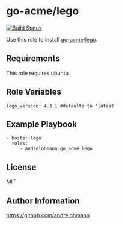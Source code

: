 go-acme/lego
============

[![Build Status](https://travis-ci.org/andrelohmann/ansible-role-go_acme_lego.svg?branch=master)](https://travis-ci.org/andrelohmann/ansible-role-go_acme_lego)

Use this role to install [go-acme/lego](https://github.com/go-acme/lego).

Requirements
------------

This role requires ubuntu.

Role Variables
--------------

    lego_version: 4.3.1 #defaults to 'latest'

Example Playbook
----------------

    - hosts: lego
      roles:
         - andrelohmann.go_acme_lego

License
-------

MIT

Author Information
------------------

https://github.com/andrelohmann
